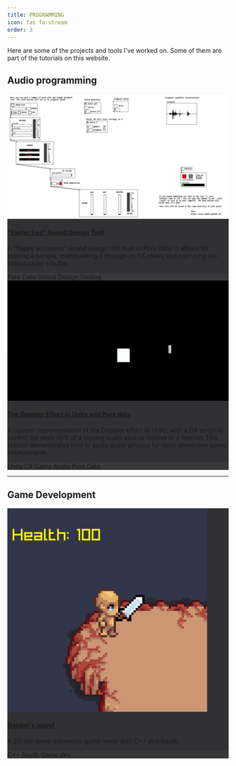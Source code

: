 ```yaml
---
title: PROGRAMMING
icon: fas fa-stream
order: 3
---
```


<style>
  .card {
    /* Add a transition for a smooth effect */
    transition: box-shadow 0.2s ease-in-out;
  }
  .card:hover {
    /* Add a simple highlight around the box */
    box-shadow: 0 0 0 2px rgba(255, 255, 255, 0.4);
  }
  .card-footer {
    background-color: #38383b;
  }
</style>

Here are some of the projects and tools I've worked on. Some of them are part of the tutorials on this website.

## Audio programming

<div class="row">
  <div class="col-lg-6 mb-4">
    <div class="card h-100" style="background-color: #313134;">
      <a href="/posts/easteregg/">
        <img class="card-img-top" src="/_posts/img/EasterEgg/Fig1_EasterEgg_patch.png" alt="Easter Egg Sound Design Tool">
      </a>
      <div class="card-body">
        <h4 class="card-title">
          <a href="/posts/easteregg/">"Easter Egg" Sound Design Tool</a>
        </h4>
        <p class="card-text">A "happy accidents" sound design tool built in Pure Data. It allows for loading a sample, manipulating it through an FX chain, and capturing the output using a buffer.</p>
      </div>
      <div class="card-footer d-flex justify-content-between align-items-center">
        <div>
          <span class="badge badge-secondary">Pure Data</span>
          <span class="badge badge-secondary">Sound Design</span>
          <span class="badge badge-secondary">Tooling</span>
        </div>
        <a href="https://github.com/nico-audio/pd-patches/tree/master/easter-egg" target="_blank" rel="noopener" aria-label="github" class="text-muted">
          <i class="fab fa-github fa-lg"></i>
        </a>
      </div>
    </div>
  </div>

  <div class="col-lg-6 mb-4">
    <div class="card h-100" style="background-color: #313134;">
      <a href="/posts/doppler-effect/">
        <img class="card-img-top" src="/_posts/img/DopplerEffect/doppler-unity.gif" alt="The Doppler Effect in Unity">
      </a>
      <div class="card-body">
        <h4 class="card-title">
          <a href="/posts/doppler-effect/">The Doppler Effect in Unity and Pure data</a>
        </h4>
        <p class="card-text">A custom implementation of the Doppler effect in Unity, with a C# script to control the pitch shift of a moving audio source relative to a listener. This project demonstrates how to apply audio physics for more immersive game environments.</p>
      </div>
      <div class="card-footer d-flex justify-content-between align-items-center">
        <div>
          <span class="badge badge-secondary">Unity</span>
          <span class="badge badge-secondary">C#</span>
          <span class="badge badge-secondary">Game Audio</span>
          <span class="badge badge-secondary">Pure Data</span>
        </div>
        <a href="https://github.com/nico-audio/pd-patches" target="_blank" rel="noopener" aria-label="github" class="text-muted">
          <i class="fab fa-github fa-lg"></i>
        </a>
      </div>
    </div>
  </div>

</div>

<hr>

## Game Development

<div class="row">
  <div class="col-lg-6 mb-4">
    <div class="card h-100" style="background-color: #313134;">
      <a href="https://github.com/nico-audio/GordonsIsland" target="_blank" rel="noopener">
        <img class="card-img-top" src="/assets/img/gordon-v1.gif" alt="Gordon's Island">
      </a>
      <div class="card-body">
        <h4 class="card-title">
          <a href="https://github.com/nico-audio/GordonsIsland" target="_blank" rel="noopener">Gordon's Island</a>
        </h4>
        <p class="card-text">A 2D top-down adventure game made with C++ and Raylib.</p>
      </div>
      <div class="card-footer d-flex justify-content-between align-items-center">
        <div>
          <span class="badge badge-secondary">C++</span>
          <span class="badge badge-secondary">Raylib</span>
          <span class="badge badge-secondary">Game dev</span>
        </div>
        <a href="https://github.com/nico-audio/GordonsIsland" target="_blank" rel="noopener" aria-label="github" class="text-muted">
          <i class="fab fa-github fa-lg"></i>
        </a>
      </div>
    </div>
  </div>
</div>